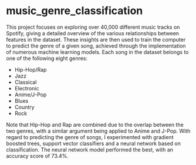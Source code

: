# music_genre_classification


This project focuses on exploring over 40,000 different music tracks on Spotify, giving a detailed overview of the various relationships between features in the dataset. These insights are then used to train the computer to predict the genre of a given song, achieved through the implementation of numerous machine learning models. Each song in the dataset belongs to one of the following eight genres:

- Hip-Hop/Rap
- Jazz
- Classical
- Electronic
- Anime/J-Pop
- Blues
- Country
- Rock

Note that Hip-Hop and Rap are combined due to the overlap between the two genres, with a similar argument being applied to Anime and J-Pop. With regard to predicting the genre of songs, I experimented with gradient boosted trees, support vector classifiers and a neural network based on classification. The neural network model performed the best, with an accuracy score of 73.4%.

